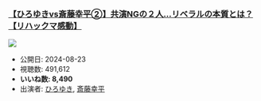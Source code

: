 ### [【ひろゆきvs斎藤幸平②】共演NGの２人…リベラルの本質とは？【リハックマ感動】](https://www.youtube.com/watch?v=VTG4_sQ-QvM)
[![](https://img.youtube.com/vi/VTG4_sQ-QvM/sddefault.jpg)](https://www.youtube.com/watch?v=VTG4_sQ-QvM)
-   公開日: 2024-08-23
-   視聴数: 491,612
-   **いいね数: 8,490**
-   出演者: [ひろゆき](/rehacq_fan/people/ひろゆき "wikilink"), [斎藤幸平](/rehacq_fan/people/斎藤幸平 "wikilink")
